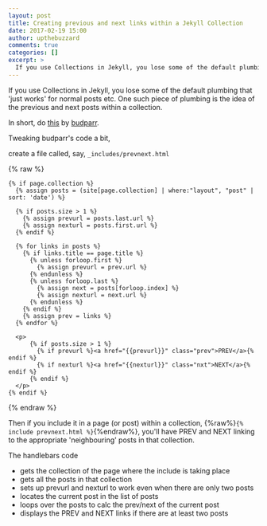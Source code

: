 ```yaml
---
layout: post
title: Creating previous and next links within a Jekyll Collection
date: 2017-02-19 15:00
author: upthebuzzard
comments: true
categories: []
excerpt: >
  If you use Collections in Jekyll, you lose some of the default plumbing that 'just works' for normal posts etc. One such piece of plumbing is the idea of the previous and next posts within a collection.
---
```

If you use Collections in Jekyll, you lose some of the default plumbing that 'just works' for normal posts etc. One such piece of plumbing is the idea of the previous and next posts within a collection.

In short, do [this](https://gist.github.com/budparr/3e637e575471401d01ec) by [budparr](https://gist.github.com/budparr).

Tweaking budparr's code a bit,

create a file called, say, `_includes/prevnext.html`

{% raw %}
```jekyll
{% if page.collection %}
  {% assign posts = (site[page.collection] | where:"layout", "post" | sort: 'date') %}

  {% if posts.size > 1 %}
    {% assign prevurl = posts.last.url %}
    {% assign nexturl = posts.first.url %}
  {% endif %}

  {% for links in posts %}
    {% if links.title == page.title %}
      {% unless forloop.first %}
        {% assign prevurl = prev.url %}
      {% endunless %}
      {% unless forloop.last %}
        {% assign next = posts[forloop.index] %}
        {% assign nexturl = next.url %}
      {% endunless %}
    {% endif %}
    {% assign prev = links %}
  {% endfor %}

  <p>
      {% if posts.size > 1 %}
        {% if prevurl %}<a href="{{prevurl}}" class="prev">PREV</a>{% endif %}
        {% if nexturl %}<a href="{{nexturl}}" class="nxt">NEXT</a>{% endif %}
      {% endif %}
  </p>
{% endif %}

```
{% endraw %}

Then if you include it in a page (or post) within a collection, {%raw%}`{% include prevnext.html %}`{%endraw%}, you'll have PREV and NEXT linking to the appropriate 'neighbouring' posts in that collection.

The handlebars code
* gets the collection of the page where the include is taking place
* gets all the posts in that collection
* sets up prevurl and nexturl to work even when there are only two posts
* locates the current post in the list of posts
* loops over the posts to calc the prev/next of the current post
* displays the PREV and NEXT links if there are at least two posts
